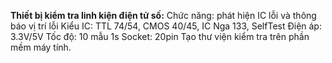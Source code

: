**Thiết bị kiểm tra linh kiện điện tử số:**
Chức năng: phát hiện IC lỗi và thông báo vị trí lỗi 
Kiểu IC: TTL 74/54, CMOS 40/45, IC Nga 133, SelfTest 
Điện áp: 3.3V/5V Tốc độ: 10 mẫu 1s 
Socket: 20pin 
Tạo thư viện kiểm tra trên phần mềm máy tính.
